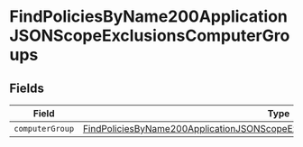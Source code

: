 # FindPoliciesByName200ApplicationJSONScopeExclusionsComputerGroups


## Fields

| Field                                                                                                                                                                                       | Type                                                                                                                                                                                        | Required                                                                                                                                                                                    | Description                                                                                                                                                                                 |
| ------------------------------------------------------------------------------------------------------------------------------------------------------------------------------------------- | ------------------------------------------------------------------------------------------------------------------------------------------------------------------------------------------- | ------------------------------------------------------------------------------------------------------------------------------------------------------------------------------------------- | ------------------------------------------------------------------------------------------------------------------------------------------------------------------------------------------- |
| `computerGroup`                                                                                                                                                                             | [FindPoliciesByName200ApplicationJSONScopeExclusionsComputerGroupsComputerGroup](../../models/operations/findpoliciesbyname200applicationjsonscopeexclusionscomputergroupscomputergroup.md) | :heavy_minus_sign:                                                                                                                                                                          | N/A                                                                                                                                                                                         |